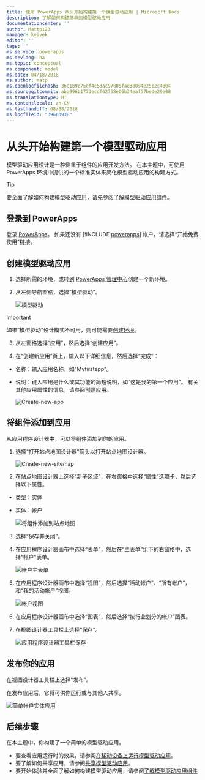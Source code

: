 ```yaml
---
title: 使用 PowerApps 从头开始构建第一个模型驱动应用 | Microsoft Docs
description: 了解如何构建简单的模型驱动应用
documentationcenter: ''
author: Mattp123
manager: kvivek
editor: ''
tags: ''
ms.service: powerapps
ms.devlang: na
ms.topic: conceptual
ms.component: model
ms.date: 04/18/2018
ms.author: matp
ms.openlocfilehash: 36e189c75ef4c53ac97805fae38094e25c2c4804
ms.sourcegitcommit: aba996b1773ecdf62758e06b34eaf57bede29e08
ms.translationtype: HT
ms.contentlocale: zh-CN
ms.lasthandoff: 08/08/2018
ms.locfileid: "39663938"
---
```

# <a name="build-your-first-model-driven-app-from-scratch"></a>从头开始构建第一个模型驱动应用
模型驱动应用设计是一种侧重于组件的应用开发方法。 在本主题中，可使用 PowerApps 环境中提供的一个标准实体来简化模型驱动应用的构建方式。

> [!TIP]
> 要全面了解如何构建模型驱动应用，请先参阅[了解模型驱动应用组件](model-driven-app-components.md)。 

## <a name="sign-in-to-powerapps"></a>登录到 PowerApps
登录 [PowerApps](https://web.powerapps.com/)。 如果还没有 [!INCLUDE [powerapps](../../includes/powerapps.md)] 帐户，请选择“开始免费使用”链接。 

## <a name="create-your-model-driven-app"></a>创建模型驱动应用

1.  选择所需的环境，或转到 [PowerApps 管理中心](https://admin.powerapps.com/)创建一个新环境。
2.  从左侧导航窗格，选择“模型驱动”。 

    ![模型驱动](media/build-first-model-driven-app/choose-design-mode.png)

  > [!IMPORTANT]
  > 如果“模型驱动”设计模式不可用，则可能需要[创建环境](https://docs.microsoft.com/powerapps/administrator/create-environment)。   

3. 从左窗格选择“应用”，然后选择“创建应用”。

4.  在“创建新应用”页上，输入以下详细信息，然后选择“完成”： 
  - 名称：输入应用名称，如“Myfirstapp”。 
  - 说明：键入应用是什么或其功能的简短说明，如“这是我的第一个应用”。
有关其他应用属性的信息，请参阅[创建应用](https://docs.microsoft.com/dynamics365/customer-engagement/customize/create-edit-app#create-an-app)。
 
    ![Create-new-app](media/build-first-model-driven-app/create-new-app.png)

## <a name="add-components-to-your-app"></a>将组件添加到应用
从应用程序设计器中，可以将组件添加到你的应用。
1.  选择“打开站点地图设计器”箭头以打开站点地图设计器。 

    ![Create-new-sitemap](media/build-first-model-driven-app/new-sitemap.png)

2.  在站点地图设计器上选择“新子区域”，在右窗格中选择“属性”选项卡，然后选择以下属性。
  - 类型：实体
  - 实体：帐户

    ![将组件添加到站点地图](media/build-first-model-driven-app/sitemap.png)

3.  选择“保存并关闭”。
4.  在应用程序设计器画布中选择“表单”，然后在“主表单”组下的右窗格中，选择“帐户”表单。

    ![帐户主表单](media/build-first-model-driven-app/main-form.png)

5.  在应用程序设计器画布中选择“视图”，然后选择“活动帐户”、“所有帐户”，和“我的活动帐户”视图。

    ![帐户视图](media/build-first-model-driven-app/views.png)

6. 在应用程序设计器画布中选择“图表”，然后选择“按行业划分的帐户”图表。
7. 在视图设计器工具栏上选择“保存”。

    ![应用程序设计器工具栏保存](media/build-first-model-driven-app/app-designer-toolbar.png)
 
<!-- ##  Validate your app
This step checks for component dependencies that are required for the app to work, but haven't yet been added to the app. 

1. On the app designer canvas, select the component that indicates a dependency, such as the **Forms** component. Then, on the right-pane select the **Required** tab, expand **Entity Dependencies** and then select all required dependencies. 

    ![Add dependencies](media/build-first-model-driven-app/resolve-dependencies.png)

2. Select **Add Dependencies**.
3. On the app designer toolbar, select **Save**.  -->

## <a name="publish-your-app"></a>发布你的应用
在视图设计器工具栏上选择“发布”。

在发布应用后，它将可供你运行或与其他人共享。

![简单帐户实体应用](media/build-first-model-driven-app/accounts-quickstart-app.png)

## <a name="next-steps"></a>后续步骤
在本主题中，你构建了一个简单的模型驱动应用。 
- 要查看应用运行时的效果，请参阅[在移动设备上运行模型驱动应用](../../user/run-app-client-model-driven.md)。
- 要了解如何共享应用，请参阅[共享模型驱动应用](share-model-driven-app.md)。
- 要开始体验并全面了解如何构建模型驱动应用，请参阅[了解模型驱动应用组件](model-driven-app-components.md)
